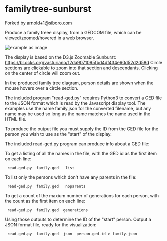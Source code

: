 # familytree-sunburst
Forked by arnold+1@siboro.com

Produce a family treee display, from a GEDCOM file, which can be viewed/zoomed/hovered in a web browser.

![example as image](https://github.com/johnandrea/familytree-sunburst/blob/master/examples/family.png)

The display is based on the D3.js Zoomable Sunburst:
https://bl.ocks.org/vasturiano/12da9071095fbd4df434e60d52d2d58d
  Circle sections are clickable to zoom into that section and descendants.
Clicking on the center of circle will zoom out.

In the produced family tree diagram, person details are shown when the mouse
hovers over a circle section.

The included program "read-ged.py" requires Python3 to convert a GED file
to the JSON format which is read by the Javascript display tool.
   The examples use the name family.json for the converted filename, but any
name may be used so long as the name matches the name used in the HTML file.

To produce the output file you must supply the ID from the GED file for the
person you wish to use as the "start" of the display.

The included read-ged.py program can produce info about a GED file:

To get a listing of all the names in the file, with the
GED id as the first item on each line:

     read-ged.py  family.ged   list
	 
To list only the persons which don't have any parents in the file:

     read-ged.py  family.ged   noparents

To get a count of the maxium number of generations for each person,
with the count as the first item on each line:

     read-ged.py  family.ged  generations

Using those outputs to determine the ID of the "start" person.
Output a JSON format file, ready for the visualization:

     read-ged.py  family.ged  json  person-ged-id > family.json
